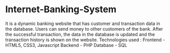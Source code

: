 # Internet-Banking-System
It is a dynamic banking website that has customer and transaction data in the database. Users can send money to other customers of the bank. After the successful transaction, the data in the database is updated and the transaction history is shown on the website. Technologies used : Frontend - HTML5, CSS3, Javascript Backend - PHP Database - SQL